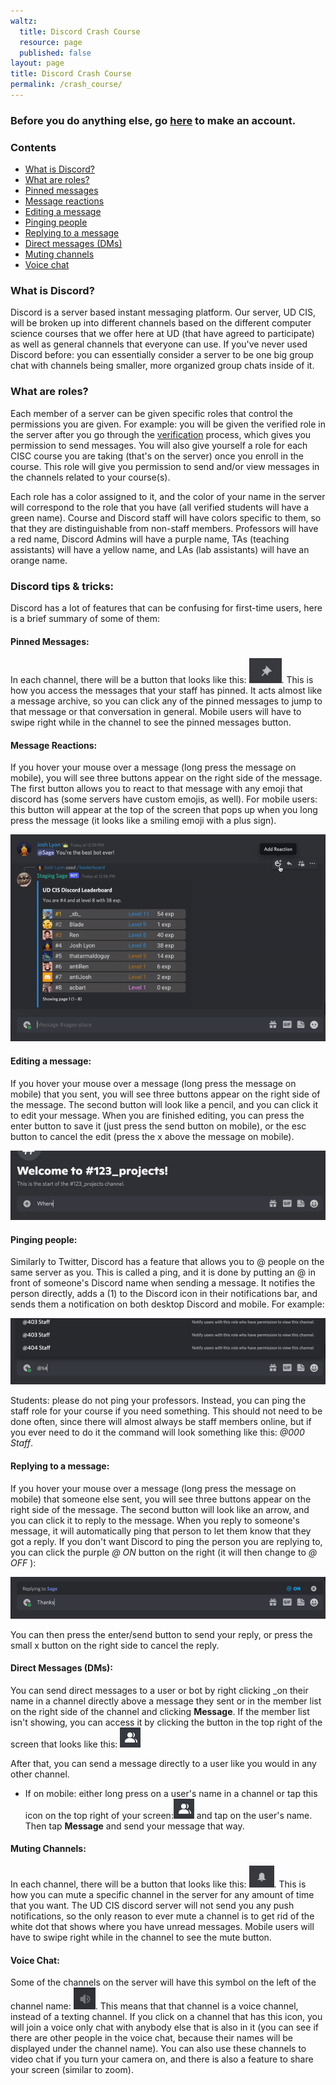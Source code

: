 ```yaml
---
waltz:
  title: Discord Crash Course
  resource: page
  published: false
layout: page
title: Discord Crash Course
permalink: /crash_course/
---
```


### Before you do anything else, go [here][4] to make an account.

### Contents
- [What is Discord?](#whatisdiscord)
- [What are roles?](#roles)
- [Pinned messages](#pins)
- [Message reactions](#reactions)
- [Editing a message](#editing)
- [Pinging people](#pinging)
- [Replying to a message](#replying)
- [Direct messages (DMs)](#dms)
- [Muting channels](#muting)
- [Voice chat](#voice)
### <a name="whatisdiscord"></a>What is Discord?

Discord is a server based instant messaging platform. Our server, UD CIS, will be broken up into different channels based
on the different computer science courses that we offer here at UD (that have agreed to participate) as well as general
channels that everyone can use. If you've never used Discord before: you can essentially consider a server to be one big
group chat with channels being smaller, more organized group chats inside of it.

### <a name="roles"></a>What are roles?

Each member of a server can be given specific roles that control the permissions you are given. For example: you will be
given the verified role in the server after you go through the [verification][1] process, which gives you permission to
send messages. You will also give yourself a role for each CISC course you are taking (that's on the server) once you
enroll in the course. This role will give you permission to send and/or view messages in the channels related to your
course(s).

Each role has a color assigned to it, and the color of your name in the server will correspond to the role that you have
(all verified students will have a green name). Course and Discord staff will have colors specific to them, so that they
are distinguishable from non-staff members. Professors will have a red name, Discord Admins will have a purple name, TAs
(teaching assistants) will have a yellow name, and LAs (lab assistants) will have an orange name.

### Discord tips & tricks:

Discord has a lot of features that can be confusing for first-time users, here is a brief summary of some of them:

#### <a name="pins"></a>**Pinned Messages:**

In each channel, there will be a button that looks like this: <img src="/assets/icons/pinIcon.png" alt="A screenshot of the Discord pinned messages symbol." height="40" width="52"/>.<!--Pushpin icon in proper size--> 
This is how you access the messages that your staff has pinned. It acts almost like a message archive, so you can
click any of the pinned messages to jump to that message or that conversation in general. Mobile users will have to
swipe right while in the channel to see the pinned messages button.

#### <a name="reactions"></a> **Message Reactions:**

If you hover your mouse over a message (long press the message on mobile), you will see three buttons appear on the
right side of the message. The first button allows you to react to that message with any emoji that discord has (some
servers have custom emojis, as well). For mobile users: this button will appear at the top of the screen that pops up
when you long press the message (it looks like a smiling emoji with a plus sign).

![A gif showing a user reacting with the Cowboy emoji to a message sent by Sage][6]

#### <a name="editing"></a> **Editing a message:**

If you hover your mouse over a message (long press the message on mobile) that you sent, you will see three buttons
appear on the right side of the message. The second button will look like a pencil, and you can click it to edit your
message. When you are finished editing, you can press the enter button to save it (just press the send button on
mobile), or the esc button to cancel the edit (press the x above the message on mobile).

![A gif showing Josh editing a typo out of a message he sent by clicking the edit icon][5]

#### <a name="pinging"></a> **Pinging people:**

Similarly to Twitter, Discord has a feature that allows you to @ people on the same server as you. This is called a ping,
and it is done by putting an @ in front of someone's Discord name when sending a message. It notifies the person directly, adds a (1) to the Discord icon in their notifications bar, and sends them a notification on both desktop Discord and mobile. For example:

<img src="/assets/gifs/ping.gif" alt="A gif of a message being sent to Sage, by pinging Sage with the @ symbol.">

Students: please do not ping your professors. Instead, you can ping the staff role for your course if you need
something. This should not need to be done often, since there will almost always be staff members online, but if you
ever need to do it the command will look something like this: _@000 Staff_.

#### <a name="replying"></a> **Replying to a message:**

If you hover your mouse over a message (long press the message on mobile) that someone else sent, you will see three
buttons appear on the right side of the message. The second button will look like an arrow, and you can click it to
reply to the message. When you reply to someone's message, it will automatically ping that person to let them know that
they got a reply. If you don't want Discord to ping the person you are replying to, you can click the purple _@ ON_
button on the right (it will then change to _@ OFF_ ):

![A gif of a reply being made to Sage's message, toggling the pings on and off.][2]

You can then press the enter/send button to send your reply, or press the small x button on the right side to cancel the
reply.

#### <a name="dms"></a> **Direct Messages (DMs):**

You can send direct messages to a user or bot by right clicking _on their name in a channel directly above a message
they sent or in the member list on the right side of the channel and clicking **Message**. If the member list isn't
showing, you can access it by clicking the button in the top right of the screen that looks like this: ![A screenshot of Discord's member list icon.][3]

After that, you can send a message directly to a user like you would in any other channel.

  * If on mobile: either long press on a user's name in a channel or tap this icon on the top right of your screen:![A screenshot of Discord's member list icon.][3] and tap on the user's name. Then tap **Message** and send your message that way.

#### <a name="muting"></a> **Muting Channels:**

In each channel, there will be a button that looks like this: <img src="/assets/icons/notifIcon.png" alt = "A screenshot of Discord's notification bell icon." height="35" width="40">.
This is how you can mute a specific channel in the server for any amount of time that you want. The UD CIS discord server
will not send you any push notifications, so the only reason to ever mute a channel is to get rid of the white dot that
shows where you have unread messages. Mobile users will have to swipe right while in the channel to see the mute button.

#### <a name="voice"></a> **Voice Chat:**

Some of the channels on the server will have this symbol on the left of the channel name: <img src="/assets/icons/speakerIcon.png" alt = "A screenshot of Discord's voice channel icon." height="35" width="35">. This means that that channel is a voice channel, instead of a texting channel. If you click on
a channel that has this icon, you will join a voice only chat with anybody else that is also in it (you can see if there
are other people in the voice chat, because their names will be displayed under the channel name). You can also use
these channels to video chat if you turn your camera on, and there is also a feature to share your screen (similar to
zoom).

[1]: https://ud-cis-discord.github.io/verification/
[2]:/assets/gifs/togglePing.gif
[3]: /assets/icons/memberListIcon.png
[4]: https://discord.com/register
[5]: /assets/gifs/editQ.gif
[6]: /assets/gifs/addingReaction.gif
